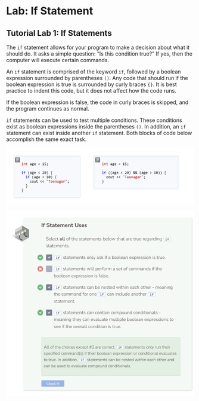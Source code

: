 # Lab: If Statement
## Tutorial Lab 1: If Statements
The `if` statement allows for your program to make a decision about what it should do. It asks a simple question: “Is this condition true?” If yes, then the computer will execute certain commands.

An `if` statement is comprised of the keyword `if`, followed by a boolean expression surrounded by parentheses `()`. Any code that should run if the boolean expression is true is surrounded by curly braces `{}`. It is best practice to indent this code, but it does not affect how the code runs.

If the boolean expression is false, the code in curly braces is skipped, and the program continues as normal.

`if` statements can be used to test multiple conditions. These conditions exist as boolean expressions inside the parentheses `()`. In addition, an `if` statement can exist inside another `if` statement. Both blocks of code below accomplish the same exact task.

![if statement](_assets/if.png)

![Question 1](_assets/Q1.png)